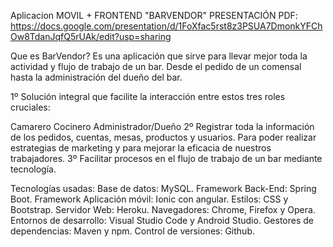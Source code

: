 Aplicacion MOVIL + FRONTEND "BARVENDOR"
PRESENTACIÓN PDF: https://docs.google.com/presentation/d/1FoXfac5rst8z3PSUA7DmonkYFChOw8TdanJqfQ5rUAk/edit?usp=sharing


Que es BarVendor? Es una aplicación que sirve para llevar mejor toda la actividad y flujo de trabajo de un bar. Desde el pedido de un comensal hasta la administración del dueño del bar.

1º Solución integral que facilite la interacción entre estos tres roles cruciales:

Camarero
Cocinero
Administrador/Dueño 2º Registrar toda la información de los pedidos, cuentas, mesas, productos y usuarios. Para poder realizar estrategias de marketing y para mejorar la eficacia de nuestros trabajadores. 3º Facilitar procesos en el flujo de trabajo de un bar mediante tecnología.

Tecnologías usadas: Base de datos: MySQL. Framework Back-End: Spring Boot. Framework Aplicación móvil: Ionic con angular. Estilos: CSS y Bootstrap. Servidor Web: Heroku. Navegadores: Chrome, Firefox y Opera. Entornos de desarrollo: Visual Studio Code y Android Studio. Gestores de dependencias: Maven y npm. Control de versiones: Github.
